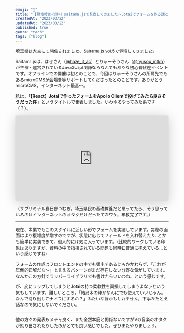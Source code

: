 ```yaml
---
emoji: "🎤"
title: "【登壇報告+資料】saitama.jsで発表してきました～Jotaiでフォームを作る話とか"
createdAt: "2023/03/22"
updatedAt: "2023/03/22"
published: true
genre: "tech"
tags: ["blog"]
---
```


埼玉県は大宮にて開催されました、[Saitama.js vol.5](https://saitamajs.connpass.com/event/272660/)で登壇してきました。

Saitama.jsは、はぜさん（[@haze_it_ac](https://twitter.com/haze_it_ac)）とりゅーそうさん（[@ryusou_mtkh](https://twitter.com/ryusou_mtkh)）が主催・運営されているJavaScript関係ならなんでもありな初心者歓迎イベントです。オフラインでの開催は初とのことで、今回はりゅーそうさんの所属先でもあるmicroCMSが会場費等サポートしてくださったとのことです。ありがとうmicroCMS。インターネット最高～。

私は、「**【React】Jotaiで作ったフォームをApollo Clientで投げてみたら良さそうだった件**」というタイトルで発表しました。いわゆるやってみた系です（？）。  

<iframe class="speakerdeck-iframe" frameborder="0" src="https://speakerdeck.com/player/37b2aa2c2bf94e908db2aff67abdb5c4" title="Jotaiで作ったフォームをApollo_Clientで投げたらいい感じだった件.pdf" allowfullscreen="true" style="border: 0px; background: padding-box padding-box rgba(0, 0, 0, 0.1); margin: 0px; padding: 0px; border-radius: 6px; box-shadow: rgba(0, 0, 0, 0.2) 0px 5px 40px; width: 100%; height: auto; aspect-ratio: 560 / 315;" data-ratio="1.7777777777777777"></iframe>

（サブリミナル春日部つむぎ。埼玉県民の基礎教養だと思ってたら、そう思っているのはインターネットのオタクだけだったてなワケ。布教完了です。）

---

現在、本業でもこのスタイルに近しい形でフォームを実装しています。実際の画面はより複雑度が増すのですが、状態に応じてフィールドを入れ替えたり..とかも簡単に実装できて、個人的には気に入っています。（比較的ワークしている印象はありますが、資料の中で指摘されている問題も同時に普通に抱えている...という感じですね）  

フォームの作成はフロントエンドの中でも頻出であるにもかかわらず、「これが圧倒的正解だな～」と言えるパターンがまだ存在しない分野な気がしています。なんかこの方針でラッパーライブラリでも書けたらいいわね、という感じです。

が、変にラップしてしまうとJotaiの持つ柔軟性を棄損してしまうよなァという気もしています。難しいところ。「結局木の棒がなんにでも使えていいじゃん。なんで切り出してナイフにするの？」みたいな話かもしれません。下手なたとえ話なので気にしないでください。

---

他の方々の発表もメチャ良く、また全然本筋と関係ないですがVの音楽のオタクが炙り出されたりしたのがとても良い感じでした。ぜひまたやりましょう。
